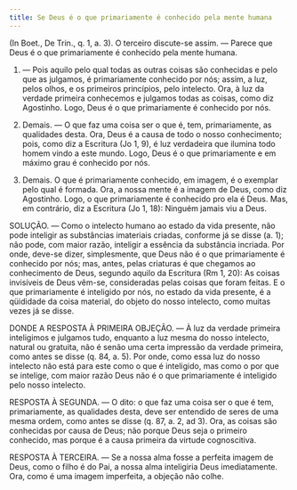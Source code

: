 ```yaml
---
title: Se Deus é o que primariamente é conhecido pela mente humana
---
```


(In Boet., De Trin., q. 1, a. 3).
  O terceiro discute-se assim. ― Parece que Deus é o que primariamente é conhecido pela mente humana.  

1. ― Pois aquilo pelo qual todas as outras coisas são conhecidas e pelo que as julgamos, é primariamente conhecido por nós; assim, a luz, pelos olhos, e os primeiros princípios, pelo intelecto. Ora, à luz da verdade primeira conhecemos e julgamos todas as coisas, como diz Agostinho. Logo, Deus é o que primariamente é conhecido por nós.  

2. Demais. ― O que faz uma coisa ser o que é, tem, primariamente, as qualidades desta. Ora, Deus é a causa de todo o nosso conhecimento; pois, como diz a Escritura (Jo 1, 9), é luz verdadeira que ilumina todo homem vindo a este mundo. Logo, Deus é o que primariamente e em máximo grau é conhecido por nós.  

3. Demais. O que é primariamente conhecido, em imagem, é o exemplar pelo qual é formada. Ora, a nossa mente é a imagem de Deus, como diz Agostinho. Logo, o que primariamente é conhecido pro ela é Deus.  Mas, em contrário, diz a Escritura (Jo 1, 18): Ninguém jamais viu a Deus.  

SOLUÇÃO. ― Como o intelecto humano ao estado da vida presente, não pode inteligir as substâncias imateriais criadas, conforme já se disse (a. 1); não pode, com maior razão, inteligir a essência da substância incriada. Por onde, deve-se dizer, simplesmente, que Deus não é o que primariamente é conhecido por nós; mas, antes, pelas criaturas é que chegamos ao conhecimento de Deus, segundo aquilo da Escritura (Rm 1, 20): As coisas invisíveis de Deus vêm-se, consideradas pelas coisas que foram feitas. E o que primariamente é inteligido por nós, no estado da vida presente, é a qüididade da coisa material, do objeto do nosso intelecto, como muitas vezes já se disse.  

DONDE A RESPOSTA À PRIMEIRA OBJEÇÃO. ― À luz da verdade primeira inteligimos e julgamos tudo, enquanto a luz mesma do nosso intelecto, natural ou gratuita, não é senão uma certa impressão da verdade primeira, como antes se disse (q. 84, a. 5). Por onde, como essa luz do nosso intelecto não está para este como o que é inteligido, mas como o por que se intelige, com maior razão Deus não é o que primariamente é inteligido pelo nosso intelecto.  

RESPOSTA À SEGUNDA. ― O dito: o que faz uma coisa ser o que é tem, primariamente, as qualidades desta, deve ser entendido de seres de uma mesma ordem, como antes se disse (q. 87, a. 2, ad 3). Ora, as coisas são conhecidas por causa de Deus; não porque Deus seja o primeiro conhecido, mas porque é a causa primeira da virtude cognoscitiva.  

RESPOSTA À TERCEIRA. ― Se a nossa alma fosse a perfeita imagem de Deus, como o filho é do Pai, a nossa alma inteligiria Deus imediatamente. Ora, como é uma imagem imperfeita, a objeção não colhe.